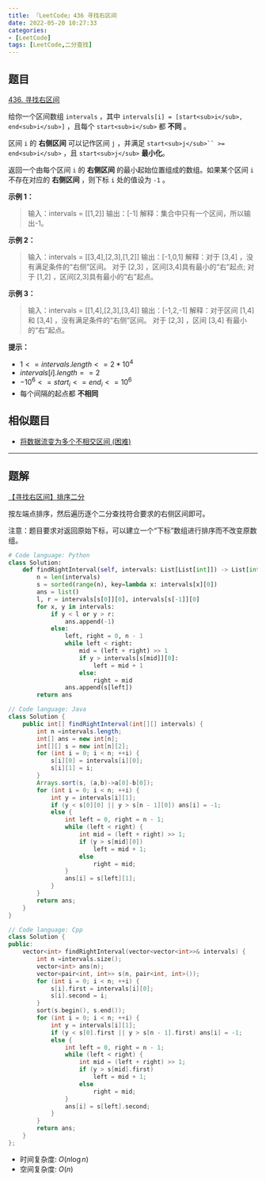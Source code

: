 ```yaml
---
title: 『LeetCode』436 寻找右区间
date: 2022-05-20 10:27:33
categories:
- [LeetCode]
tags: [LeetCode,二分查找]
---
```

## 题目

[436. 寻找右区间](https://leetcode.cn/problems/find-right-interval/)

<!--more-->

给你一个区间数组 `intervals` ，其中 `intervals[i] = [start<sub>i</sub>, end<sub>i</sub>]` ，且每个 `start<sub>i</sub>` 都 **不同** 。

区间 `i` 的 **右侧区间** 可以记作区间 `j` ，并满足 `start<sub>j</sub>`` >= end<sub>i</sub>` ，且 `start<sub>j</sub>` **最小化**。

返回一个由每个区间 `i` 的 **右侧区间** 的最小起始位置组成的数组。如果某个区间 `i` 不存在对应的 **右侧区间** ，则下标 `i` 处的值设为 `-1` 。

**示例 1：**

> 输入：intervals = [[1,2]]
> 输出：[-1]
> 解释：集合中只有一个区间，所以输出-1。

**示例 2：**

> 输入：intervals = [[3,4],[2,3],[1,2]]
> 输出：[-1,0,1]
> 解释：对于 [3,4] ，没有满足条件的“右侧”区间。
> 对于 [2,3] ，区间[3,4]具有最小的“右”起点;
> 对于 [1,2] ，区间[2,3]具有最小的“右”起点。

**示例 3：**

> 输入：intervals = [[1,4],[2,3],[3,4]]
> 输出：[-1,2,-1]
> 解释：对于区间 [1,4] 和 [3,4] ，没有满足条件的“右侧”区间。
> 对于 [2,3] ，区间 [3,4] 有最小的“右”起点。

**提示：**

- $1 <= intervals.length <= 2 * 10^4$
- $intervals[i].length == 2$
- $-10^6 <= start_i <= end_i <= 10^6$
- 每个间隔的起点都 **不相同**

## 相似题目

- [将数据流变为多个不相交区间 (困难)](https://leetcode.cn/problems/data-stream-as-disjoint-intervals/)

---

## 题解

[【寻找右区间】排序二分](https://leetcode.cn/problems/find-right-interval/solution/xun-zhao-you-qu-jian-by-meteordream-o0ey/)

按左端点排序，然后遍历逐个二分查找符合要求的右侧区间即可。

注意：题目要求对返回原始下标，可以建立一个“下标”数组进行排序而不改变原数组。

```Python
# Code language: Python
class Solution:
    def findRightInterval(self, intervals: List[List[int]]) -> List[int]:
        n = len(intervals)
        s = sorted(range(n), key=lambda x: intervals[x][0])
        ans = list()
        l, r = intervals[s[0]][0], intervals[s[-1]][0]
        for x, y in intervals:
            if y < l or y > r:
                ans.append(-1)
            else:
                left, right = 0, n - 1
                while left < right:
                    mid = (left + right) >> 1
                    if y > intervals[s[mid]][0]:
                        left = mid + 1
                    else:
                        right = mid
                ans.append(s[left])
        return ans
```

```Java
// Code language: Java
class Solution {
    public int[] findRightInterval(int[][] intervals) {
        int n =intervals.length;
        int[] ans = new int[n];
        int[][] s = new int[n][2];
        for (int i = 0; i < n; ++i) {
            s[i][0] = intervals[i][0];
            s[i][1] = i;
        }
        Arrays.sort(s, (a,b)->a[0]-b[0]);
        for (int i = 0; i < n; ++i) {
            int y = intervals[i][1];
            if (y < s[0][0] || y > s[n - 1][0]) ans[i] = -1;
            else {
                int left = 0, right = n - 1;
                while (left < right) {
                    int mid = (left + right) >> 1;
                    if (y > s[mid][0]) 
                        left = mid + 1;
                    else 
                        right = mid;
                }
                ans[i] = s[left][1];
            }
        }
        return ans;
    }
}
```

```Cpp
// Code language: Cpp
class Solution {
public:
    vector<int> findRightInterval(vector<vector<int>>& intervals) {
        int n =intervals.size();
        vector<int> ans(n);
        vector<pair<int, int>> s(n, pair<int, int>());
        for (int i = 0; i < n; ++i) {
            s[i].first = intervals[i][0];
            s[i].second = i;
        }
        sort(s.begin(), s.end());
        for (int i = 0; i < n; ++i) {
            int y = intervals[i][1];
            if (y < s[0].first || y > s[n - 1].first) ans[i] = -1;
            else {
                int left = 0, right = n - 1;
                while (left < right) {
                    int mid = (left + right) >> 1;
                    if (y > s[mid].first) 
                        left = mid + 1;
                    else 
                        right = mid;
                }
                ans[i] = s[left].second;
            }
        }
        return ans;
    }
};
```

- 时间复杂度: $O(n \log n)$
- 空间复杂度: $O(n)$
